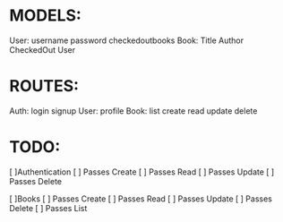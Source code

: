 MODELS:
=======
  User:
    username
    password
    checkedoutbooks
  Book:
    Title
    Author
    CheckedOut
    User


ROUTES:
========
  Auth:
    login
    signup
  User:
    profile
  Book:
    list
    create
    read
    update
    delete

TODO:
======
[ ]Authentication
  [ ] Passes Create
  [ ] Passes Read
  [ ] Passes Update
  [ ] Passes Delete

[ ]Books
  [ ] Passes Create
  [ ] Passes Read
  [ ] Passes Update
  [ ] Passes Delete
  [ ] Passes List
  
